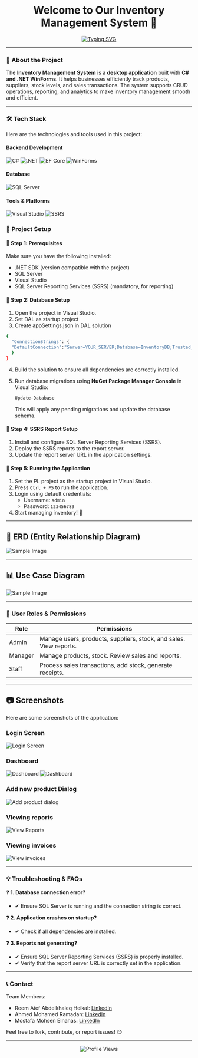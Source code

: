 <!-- Welcome Message -->
<h1 align="center">Welcome to Our Inventory Management System 👋</h1>

<!-- Typing effect for a cool introduction -->
<p align="center">
  <a href="https://git.io/typing-svg">
    <img src="https://readme-typing-svg.herokuapp.com?font=Fira+Code&pause=1000&color=F75C7E&center=true&vCenter=true&width=435&lines=Inventory+Management+System;Built+with+.NET+WinForms;Efficient+Product+Tracking" alt="Typing SVG" />
  </a>
</p>

---

### 👋 About the Project

The **Inventory Management System** is a **desktop application** built with **C# and .NET WinForms**. It helps businesses efficiently track products, suppliers, stock levels, and sales transactions. The system supports CRUD operations, reporting, and analytics to make inventory management smooth and efficient.

---

<!-- Tech Stack -->

### 🛠️ Tech Stack

Here are the technologies and tools used in this project:

#### Backend Development

<p align="left">
  <img src="https://img.shields.io/badge/C%23-239120?style=for-the-badge&logo=c-sharp&logoColor=white" alt="C#" />
  <img src="https://img.shields.io/badge/.NET-512BD4?style=for-the-badge&logo=dotnet&logoColor=white" alt=".NET" />
  <img src="https://img.shields.io/badge/Entity_Framework_Core-9B30B0?style=for-the-badge&logo=entity-framework&logoColor=white" alt="EF Core" />
  <img src="https://img.shields.io/badge/WinForms-512BD4?style=for-the-badge&logo=windows&logoColor=white" alt="WinForms" />
</p>

#### Database

<p align="left">
  <img src="https://img.shields.io/badge/SQL_Server-CC2927?style=for-the-badge&logo=microsoft-sql-server&logoColor=white" alt="SQL Server" />
</p>

#### Tools & Platforms

<p align="left">
  <img src="https://img.shields.io/badge/Visual_Studio-5C2D91?style=for-the-badge&logo=visual-studio&logoColor=white" alt="Visual Studio" />
  <img src="https://img.shields.io/badge/SQL_Server_Reporting_Services-2568C8?style=for-the-badge&logo=microsoft-sql-server-reporting-services&logoColor=white" alt="SSRS" />
</

---

### 📂 Project Setup

#### 🔹 Step 1: Prerequisites

Make sure you have the following installed:

- .NET SDK (version compatible with the project)
- SQL Server
- Visual Studio
- SQL Server Reporting Services (SSRS) (mandatory, for reporting)

#### 🔹 Step 2: Database Setup

1. Open the project in Visual Studio.
2. Set DAL as startup project
3. Create appSettings.json in DAL solution

```bash
{
  "ConnectionStrings": {
  "DefaultConnection":"Server=YOUR_SERVER;Database=InventoryDB;Trusted_Connection=True;Trust Server Certificate=True"
  }
}
```

4. Build the solution to ensure all dependencies are correctly installed.
5. Run database migrations using **NuGet Package Manager Console** in Visual Studio:

   ```bash
   Update-Database
   ```

   This will apply any pending migrations and update the database schema.

#### 🔹 Step 4: SSRS Report Setup

1. Install and configure SQL Server Reporting Services (SSRS).
2. Deploy the SSRS reports to the report server.
3. Update the report server URL in the application settings.

#### 🔹 Step 5: Running the Application

1. Set the PL project as the startup project in Visual Studio.
2. Press `Ctrl + F5` to run the application.
3. Login using default credentials:
   - Username: `admin`
   - Password: `123456789`
4. Start managing inventory! 🚀

---

## 📌 ERD (Entity Relationship Diagram)

![Sample Image](https://github.com/MostafaMohsen58/InventoryManagmentSystem/blob/main/images/erd.png)

---

## 📊 Use Case Diagram

![Sample Image](https://github.com/MostafaMohsen58/InventoryManagmentSystem/blob/main/images/use_case.png)

---

### 👤 User Roles & Permissions

| Role    | Permissions                                                        |
| ------- | ------------------------------------------------------------------ |
| Admin   | Manage users, products, suppliers, stock, and sales. View reports. |
| Manager | Manage products, stock. Review sales and reports.                  |
| Staff   | Process sales transactions, add stock, generate receipts.          |

---

## 📷 Screenshots

Here are some screenshots of the application:

### Login Screen

![Login Screen](https://github.com/MostafaMohsen58/InventoryManagmentSystem/blob/main/images/login.png)

### Dashboard

![Dashboard](https://github.com/MostafaMohsen58/InventoryManagmentSystem/blob/main/images/DashBoard_main.png)
![Dashboard](https://github.com/MostafaMohsen58/InventoryManagmentSystem/blob/main/images/dashboard1.png)

### Add new product Dialog

![Add product dialog](https://github.com/MostafaMohsen58/InventoryManagmentSystem/blob/main/images/Product.png)

### Viewing reports

![View Reports](https://github.com/MostafaMohsen58/InventoryManagmentSystem/blob/main/images/report.png)

### Viewing invoices

![View invoices](https://github.com/MostafaMohsen58/InventoryManagmentSystem/blob/main/images/Invoice.png)

---

### 💡 Troubleshooting & FAQs

**❓ 1. Database connection error?**

- ✔ Ensure SQL Server is running and the connection string is correct.

**❓ 2. Application crashes on startup?**

- ✔ Check if all dependencies are installed.

**❓ 3. Reports not generating?**

- ✔ Ensure SQL Server Reporting Services (SSRS) is properly installed.
- ✔ Verify that the report server URL is correctly set in the application.

---

### 📞 Contact

Team Members:

- Reem Atef Abdelkhaleq Heikal: [LinkedIn](http://www.linkedin.com/in/reem-heikal)
- Ahmed Mohamed Ramadan: [LinkedIn](https://www.linkedin.com/in/ahmed-ramadan-28333423a/)
- Mostafa Mohsen Elnahas: [LinkedIn](https://www.linkedin.com/in/mostafa-elnahas/)

Feel free to fork, contribute, or report issues! 😊

---

<p align="center">
  <img src="https://komarev.com/ghpvc/?username=ahmedmoramadan&label=Profile%20Views&color=F75C7E&style=flat" alt="Profile Views" />
</p>
